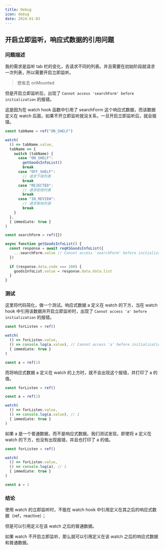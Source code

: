 ```yaml
---
title: Debug
icon: debug
date: 2024-01-03
---
```


## 开启立即监听，响应式数据的引用问题

### 问题描述

我的需求是监听 tab 栏的变化，去请求不同的列表。并且需要在初始阶段就请求一次列表，所以需要开启立即监听。

> 想省去 onMounted

但是开启立即监听后，出现了 `Cannot access 'searchForm' before initialization` 的报错。

这是因为在 watch hook 函数中引用了 searchForm 这个响应式数据，而该数据定义在 watch 后面，如果不开立即监听就没关系，一旦开启立即监听后，就会报错。

```ts
const tabName = ref("ON_SHELF")

watch(
  () => tabName.value,
  tabName => {
    switch (tabName) {
      case "ON_SHELF":
        getGoodsInfoList()
        break
      case "OFF_SHELF":
        // 请求下架列表
        break
      case "REJECTED":
        // 请求拒绝列表
        break
      case "IN_REVIEW":
        // 请求审核列表
        break
    }
  }, 
  { immediate: true }
)

const searchForm = ref({})

async function getGoodsInfoList() {
  const response = await reqKSGoodsInfoList({
    ...searchForm.value // Cannot access 'searchForm' before initialization
  })
  
  if (response.data.code === 200) {
    goodsInfoList.value = response.data.data.list
  }
}
```

### 测试

这里将代码简化，做一个测试。响应式数据 a 定义在 watch 的下方，当在 watch hook 中引用该数据并开启立即监听时，出现了 `Cannot access 'a' before initialization` 的报错。

```ts
const forListen = ref()

watch(
  () => forListen.value,
  () => console.log(a.value), // Cannot access 'a' before initialization, 
  { immediate: true }
)

const a = ref(1)
```

而将响应式数据 a 定义在 watch 的上方时，就不会出现这个报错，并打印了 a 的值。

```ts
const forListen = ref()

const a = ref(1)

watch(
  () => forListen.value, 
  () => console.log(a.value), // 1
  { immediate: true }
)
```

如果 a 是一个普通数据，而不是响应式数据。我们测试发现，即使将 a 定义在 watch 的下方，也没有出现报错，并且也打印了 a 的值。

```ts
const forListen = ref()

watch(
  () => forListen.value,
  () => console.log(a), // 1
  { immediate: true }
)

const a = 1
```

### 结论

使用 watch 的立即监听时，不能在 watch hook 中引用定义在其之后的响应式数据（ref，reactive）；

但是可以引用定义在该 watch 之后的普通数据。

如果 watch 不开启立即监听，那么就可以引用定义在该 watch 之后的响应式数据和普通数据。
